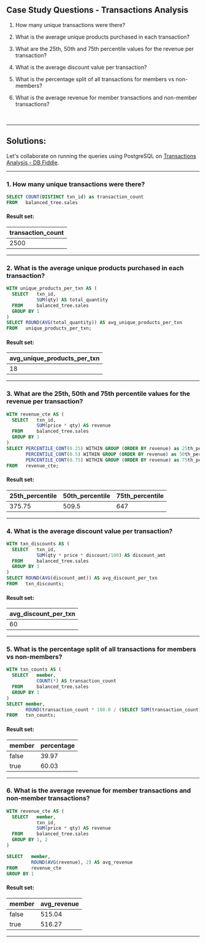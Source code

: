 ## Case Study Questions - Transactions Analysis

1. How many unique transactions were there?

2. What is the average unique products purchased in each transaction?
 
3. What are the 25th, 50th and 75th percentile values for the revenue per transaction?

4. What is the average discount value per transaction?

5. What is the percentage split of all transactions for members vs non-members?

6. What is the average revenue for member transactions and non-member transactions?


<br>

---

## Solutions:

Let's collaborate on running the queries using PostgreSQL on [Transactions Analysis - DB Fiddle](https://www.db-fiddle.com/f/o7YcVhXYUpcxidxJmhqZAc/6).

---

### 1. How many unique transactions were there?

```sql
SELECT COUNT(DISTINCT txn_id) as transaction_count
FROM   balanced_tree.sales
```

#### Result set:


transaction_count | 
--|
2500 | 

---

### 2. What is the average unique products purchased in each transaction?


```sql
WITH unique_products_per_txn AS (
  SELECT   txn_id,
           SUM(qty) AS total_quantity
  FROM     balanced_tree.sales
  GROUP BY 1
)
SELECT ROUND(AVG(total_quantity)) AS avg_unique_products_per_txn
FROM   unique_products_per_txn;
```

#### Result set:

avg_unique_products_per_txn |
--|
18 |

---

### 3. What are the 25th, 50th and 75th percentile values for the revenue per transaction?


```sql
WITH revenue_cte AS (
  SELECT   txn_id, 
           SUM(price * qty) AS revenue
  FROM     balanced_tree.sales
  GROUP BY 1
)
SELECT PERCENTILE_CONT(0.25) WITHIN GROUP (ORDER BY revenue) as 25th_percentile,
       PERCENTILE_CONT(0.5) WITHIN GROUP (ORDER BY revenue) as 50th_percentile,
       PERCENTILE_CONT(0.75) WITHIN GROUP (ORDER BY revenue) as 75th_percentile
FROM   revenue_cte;
```

#### Result set:

25th_percentile |	50th_percentile |	75th_percentile |
--|--|--|
375.75 |	509.5 |	647 |


---

### 4. What is the average discount value per transaction?


```sql
WITH txn_discounts AS (
  SELECT   txn_id,
           SUM(qty * price * discount/100) AS discount_amt
  FROM     balanced_tree.sales
  GROUP BY 1
)
SELECT ROUND(AVG(discount_amt)) AS avg_discount_per_txn
FROM   txn_discounts;
```

#### Result set:

avg_discount_per_txn |
--|
60 |

---

### 5. What is the percentage split of all transactions for members vs non-members?


```sql
WITH txn_counts AS (
  SELECT   member,
           COUNT(*) AS transaction_count
  FROM     balanced_tree.sales
  GROUP BY 1
)
SELECT member,
       ROUND(transaction_count * 100.0 / (SELECT SUM(transaction_count) FROM tx_counts), 2) AS percentage
FROM   txn_counts;
```

#### Result set:

member |	percentage |
--|--|
false |	39.97 |
true |	60.03 |

---

### 6. What is the average revenue for member transactions and non-member transactions?


```sql
WITH revenue_cte AS (
  SELECT   member,
  	       txn_id,
           SUM(price * qty) AS revenue
  FROM     balanced_tree.sales
  GROUP BY 1, 2
)

SELECT   member,
         ROUND(AVG(revenue), 2) AS avg_revenue
FROM     revenue_cte
GROUP BY 1
```

#### Result set:

member |	avg_revenue |
--|--|
false |	515.04 |
true |	516.27 |


---
